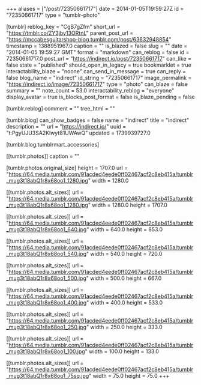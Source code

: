 +++
aliases = ["/post/72350661717"]
date = 2014-01-05T19:59:27Z
id = "72350661717"
type = "tumblr-photo"

[tumblr]
reblog_key = "CgB7gZfm"
short_url = "https://tmblr.co/ZY3jby13ORtnL"
parent_post_url = "https://mccabesguitarshop-blog.tumblr.com/post/63632948854"
timestamp = 1388951967.0
caption = ""
is_blazed = false
slug = ""
date = "2014-01-05 19:59:27 GMT"
format = "markdown"
can_reblog = false
id = 72350661717.0
post_url = "https://indirect.io/post/72350661717"
can_like = false
state = "published"
should_open_in_legacy = true
bookmarklet = true
interactability_blaze = "noone"
can_send_in_message = true
can_reply = false
blog_name = "indirect"
id_string = "72350661717"
image_permalink = "https://indirect.io/image/72350661717"
type = "photo"
can_blaze = false
summary = ""
note_count = 53.0
interactability_reblog = "everyone"
display_avatar = true
is_blocks_post_format = false
is_blaze_pending = false

[tumblr.reblog]
comment = ""
tree_html = ""

[tumblr.blog]
can_show_badges = false
name = "indirect"
title = "indirect"
description = ""
url = "https://indirect.io/"
uuid = "t:PgyUJU3SA2Klwyt81UWAwQ"
updated = 1739939727.0

[tumblr.blog.tumblrmart_accessories]

[[tumblr.photos]]
caption = ""

[tumblr.photos.original_size]
height = 1707.0
url = "https://64.media.tumblr.com/91acded4eede0ff02467acf2c8eb415a/tumblr_mug3t18abQ1r8x68oo1_1280.jpg"
width = 1280.0

[[tumblr.photos.alt_sizes]]
url = "https://64.media.tumblr.com/91acded4eede0ff02467acf2c8eb415a/tumblr_mug3t18abQ1r8x68oo1_1280.jpg"
width = 1280.0
height = 1707.0

[[tumblr.photos.alt_sizes]]
url = "https://64.media.tumblr.com/91acded4eede0ff02467acf2c8eb415a/tumblr_mug3t18abQ1r8x68oo1_640.jpg"
width = 640.0
height = 853.0

[[tumblr.photos.alt_sizes]]
url = "https://64.media.tumblr.com/91acded4eede0ff02467acf2c8eb415a/tumblr_mug3t18abQ1r8x68oo1_540.jpg"
width = 540.0
height = 720.0

[[tumblr.photos.alt_sizes]]
url = "https://64.media.tumblr.com/91acded4eede0ff02467acf2c8eb415a/tumblr_mug3t18abQ1r8x68oo1_500.jpg"
width = 500.0
height = 667.0

[[tumblr.photos.alt_sizes]]
url = "https://64.media.tumblr.com/91acded4eede0ff02467acf2c8eb415a/tumblr_mug3t18abQ1r8x68oo1_400.jpg"
width = 400.0
height = 533.0

[[tumblr.photos.alt_sizes]]
url = "https://64.media.tumblr.com/91acded4eede0ff02467acf2c8eb415a/tumblr_mug3t18abQ1r8x68oo1_250.jpg"
width = 250.0
height = 333.0

[[tumblr.photos.alt_sizes]]
url = "https://64.media.tumblr.com/91acded4eede0ff02467acf2c8eb415a/tumblr_mug3t18abQ1r8x68oo1_100.jpg"
width = 100.0
height = 133.0

[[tumblr.photos.alt_sizes]]
url = "https://64.media.tumblr.com/91acded4eede0ff02467acf2c8eb415a/tumblr_mug3t18abQ1r8x68oo1_75sq.jpg"
width = 75.0
height = 75.0
+++
